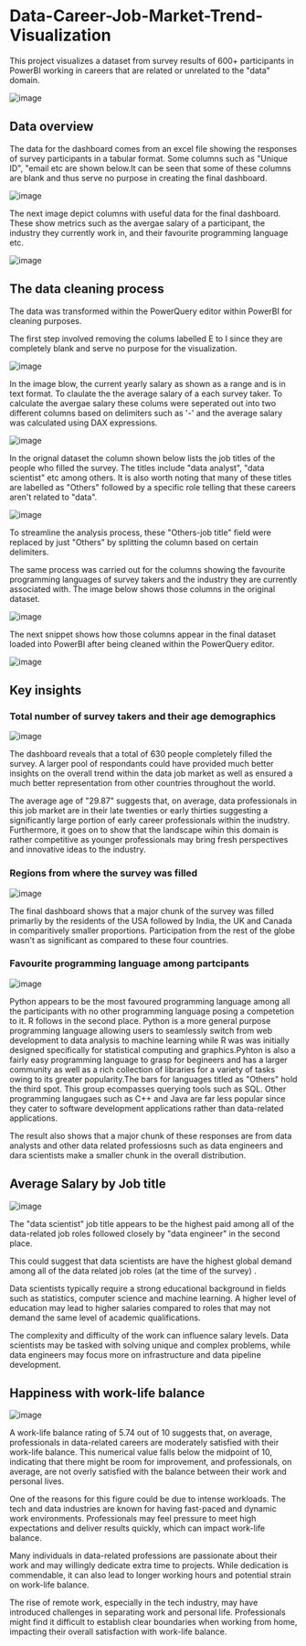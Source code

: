 # Data-Career-Job-Market-Trend-Visualization
This project visualizes a dataset from survey results of 600+ participants in PowerBI working in careers that are related or unrelated to the "data" domain. 

![image](https://github.com/Sha95544/Data-Career-Job-Market-Trend-Visualization/assets/62758405/2b9ad1f6-406b-466c-9ee6-a2549ad100b9)

## Data overview
The data for the dashboard comes from an excel file showing the responses of survey participants in a tabular format. Some columns such as "Unique ID", "email etc are shown below.It can be seen that some of these columns are blank and thus serve no purpose in creating the final dashboard.

![image](https://github.com/Sha95544/Data-Career-Job-Market-Trend-Visualization/assets/62758405/9c09540d-98c6-427d-8f86-f2a8f0bb2e4b)

The next image depict columns with useful data for the final dashboard. These show metrics such as the avergae salary of a participant, the industry they currently work in, and their favourite programming language etc.

![image](https://github.com/Sha95544/Data-Career-Job-Market-Trend-Visualization/assets/62758405/049f27e1-9f38-4558-93c9-7fda831df220)

## The data cleaning process
The data was transformed within the PowerQuery editor within PowerBI for cleaning purposes. 

The first step involved removing the colums labelled E to I since they are completely blank and serve no purpose for the visualization.

![image](https://github.com/Sha95544/Data-Career-Job-Market-Trend-Visualization/assets/62758405/cb85fa9a-e519-4938-8cb1-220e54e46c81)

In the image blow, the current yearly salary as shown as a range and is in text format. To claulate the the average salary of a each survey taker. To calculate the avergae salary these colums were seperated out into two different columns based on delimiters such as '-' and the average salary was calculated using DAX expressions.

![image](https://github.com/Sha95544/Data-Career-Job-Market-Trend-Visualization/assets/62758405/4c676fb1-9db3-499e-b0f8-d23eb3fc948c)

In the orignal dataset the column shown below lists the job titles of the people who filled the survey. The titles include "data analyst", "data scientist" etc among others. It is also worth noting that many of these titles are labelled as "Others" followed by a specific role telling that these careers aren't related to "data".

![image](https://github.com/Sha95544/Data-Career-Job-Market-Trend-Visualization/assets/62758405/f69774a8-8741-46f1-8090-eb8c9c98ac42)

To streamline the analysis process, these "Others-job title" field were replaced by just "Others" by splitting the column based on certain delimiters.

The same process was carried out for the columns showing the favourite programming languages of survey takers and the industry they are currently associated with. The image below shows those columns in the original dataset.

![image](https://github.com/Sha95544/Data-Career-Job-Market-Trend-Visualization/assets/62758405/8a2818fd-4cc1-4689-908e-9d26ec6d2cd0) 

The next snippet shows how those columns appear in the final dataset loaded into PowerBI after being cleaned within the PowerQuery editor.

![image](https://github.com/Sha95544/Data-Career-Job-Market-Trend-Visualization/assets/62758405/093ba932-2f7c-4328-943e-6881a713da89)



## Key insights 

### Total number of survey takers and their age demographics

![image](https://github.com/Sha95544/Data-Career-Job-Market-Trend-Visualization/assets/62758405/8bfc59eb-9342-453f-87ab-47cd4fc5709c)

The dashboard reveals that a total of 630 people completely filled the survey. A larger pool of respondants could have provided much better insights on the overall trend within the data job market as well as ensured a much better representation from other countries throughout the world.

The average age of "29.87" suggests that, on average, data professionals in this job market are in their late twenties or early thirties suggesting a significantly large portion of early career professionals within the inudstry. Furthermore, it goes on to show that the landscape wihin this domain is rather competitive as younger professionals may bring fresh perspectives and innovative ideas to the industry.

### Regions from where the survey was filled

![image](https://github.com/Sha95544/Data-Career-Job-Market-Trend-Visualization/assets/62758405/ad29dc3a-6b08-4943-bd7a-b9043ac788d6)

The final dashboard shows that a major chunk of the survey was filled primarliy by the residents of the USA followed by India, the UK and Canada in comparitively smaller proportions. Participation from the rest of the globe wasn't as significant as compared to these four countries.

### Favourite programming language among partcipants
![image](https://github.com/Sha95544/Data-Career-Job-Market-Trend-Visualization/assets/62758405/1d853822-320d-46a8-a58f-41774ba4a254)

Python appears to be the most favoured programming language among all the participants with no other programming language posing a competetion to it. R follows in the second place. Python is a more general purpose programming language allowing users to seamlessly switch from web development to data analysis to machine learning while R was was initially designed specifically for statistical computing and graphics.Pyhton is also a fairly easy programming language to grasp for begineers and has a larger community as well as a rich collection of libraries for a variety of tasks owing to its greater popularity.The bars for languages titled as "Others" hold the third spot. This group ecompasses querying tools such as SQL. Other programming langugaes such as C++ and Java are far less popular since they cater to software development applications rather than data-related applications.

The result also shows that a major chunk of these responses are from data analysts and other data related professiosns such as data engineers and dara scientists make a smaller chunk in the overall distribution.

## Average Salary by Job title
![image](https://github.com/Sha95544/Data-Career-Job-Market-Trend-Visualization/assets/62758405/25f13e1b-ea4d-4a46-936a-758e44cdd78d)

The "data scientist" job title appears to be the highest paid among all of the data-related job roles followed closely by "data engineer" in the second place. 

This could suggest that data scientists are have the highest global demand among all of the data related job roles (at the time of the survey) . 

Data scientists typically require a strong educational background in fields such as statistics, computer science and machine learning. A higher level of education may lead to higher salaries compared to roles that may not demand the same level of academic qualifications.

The complexity and difficulty of the work can influence salary levels. Data scientists may be tasked with solving unique and complex problems, while data engineers may focus more on infrastructure and data pipeline development.

## Happiness with work-life balance

![image](https://github.com/Sha95544/Data-Career-Job-Market-Trend-Visualization/assets/62758405/5c223738-a3bf-466b-a86c-830642532447)

A work-life balance rating of 5.74 out of 10 suggests that, on average, professionals in data-related careers are moderately satisfied with their work-life balance. This numerical value falls below the midpoint of 10, indicating that there might be room for improvement, and professionals, on average, are not overly satisfied with the balance between their work and personal lives.

One of the reasons for this figure could be due to intense workloads. The tech and data industries are known for having fast-paced and dynamic work environments. Professionals may feel pressure to meet high expectations and deliver results quickly, which can impact work-life balance.

Many individuals in data-related professions are passionate about their work and may willingly dedicate extra time to projects. While dedication is commendable, it can also lead to longer working hours and potential strain on work-life balance.

The rise of remote work, especially in the tech industry, may have introduced challenges in separating work and personal life. Professionals might find it difficult to establish clear boundaries when working from home, impacting their overall satisfaction with work-life balance.
